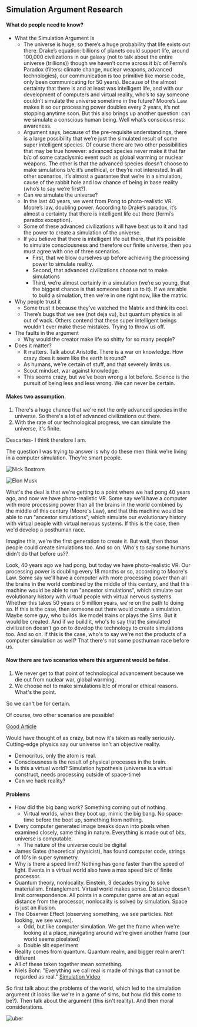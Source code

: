 ## Simulation Argument Research
#### What do people need to know?                                                                                             
* What the Simulation Argument Is
    * The universe is huge, so there’s a huge probability that life exists out there. Drake’s equation: billions of planets could support life, around 100,000 civilizations in our galaxy (not to talk about the entire universe (trillions)) though we haven’t come across it b/c of Fermi’s Paradox (filters: climate change, nuclear weapons, advanced technologies), our communication is too primitive like morse code, only been communicating for 50 years). Because of the almost certainty that there is and at least was intelligent life, and with our development of computers and virtual reality, who’s to say someone couldn’t simulate the universe sometime in the future? Moore’s Law makes it so our processing power doubles every 2 years, it’s not stopping anytime soon. But this also brings up another question: can we simulate a conscious human being. Well what’s consciousness: awareness.
    * Argument says, because of the pre-requisite understandings, there is a large possibility that we’re just the simulated result of some super intelligent species. Of course there are two other possibilities that may be true however: advanced species never make it that far b/c of some cataclysmic event such as global warming or nuclear weapons. The other is that the advanced species doesn’t choose to make simulations b/c it’s unethical, or they’re not interested. In all other scenarios, it’s almost a guarantee that we’re in a simulation, cause of the rabbit hole and low chance of being in base reality (who’s to say we’re first?).
    * Can we simulate the universe?  
    * In the last 40 years, we went from Pong to photo-realistic VR. Moore’s law, doubling power. According to Drake’s paradox, it’s almost a certainty that there is intelligent life out there (fermi’s paradox exception).
    * Some of these advanced civilizations will have beat us to it and had the power to create a simulation of the universe.
    * If you believe that there is intelligent life out there, that it’s possible to simulate consciousness and therefore our finite universe, then you must agree with one of three scenarios.
        * First, that we blow ourselves up before achieving the processing power to simulate reality.
        * Second, that advanced civilizations choose not to make simulations
        * Third, we’re almost certainly in a simulation (we’re so young, that the biggest chance is that someone beat us to it). If we are able to build a simulation, then we’re in one right now, like the matrix.  
* Why people trust it
    * Some trust it because they’ve watched the Matrix and think its cool.
    * There’s bugs that we see (not deja vu), but quantum physics is all out of wack. Others contend that these super intelligent beings wouldn’t ever make these mistakes. Trying to throw us off.  
* The faults in the argument
    * Why would the creator make life so shitty for so many people?
* Does it matter?
    * It matters. Talk about Aristotle. There is a war on knowledge. How crazy does it seem like the earth is round?
    * As humans, we’re certain of stuff, and that severely limits us.  
    * Scout mindset, war against knowledge.
    * This seems crazy, but we’ve been wrong a lot before. Science is the pursuit of being less and less wrong. We can never be certain.

#### Makes two assumption.
1. There's a huge chance that we're not the only advanced species in the universe. So there's a lot of advanced civilizations out there.
2. With the rate of our technological progress, we can simulate the universe, it's finite.

Descartes- I think therefore I am.

The question I was trying to answer is why do these men think we're living in a computer simulation. They're smart people.

![Nick Bostrom](https://pi.tedcdn.com/r/pe.tedcdn.com/images/ted/a693e3148df55358b76a30436f1accb09d1e2616_2880x1620.jpg?cb=05112016&quality=89&w=800)

![Elon Musk](https://pi.tedcdn.com/r/pe.tedcdn.com/images/ted/2534551796ee0a2638b462ce82e33b65091b1d42_1600x1200.jpg?cb=05112016&quality=89&w=800)

What's the deal is that we're getting to a point where we had pong 40 years ago, and now we have photo-realistic VR. Some say we'll have a computer with more processing power than all the brains in the world combined by the middle of this century (Moore's Law), and that this machine would be able to run "ancestor simulations", which simulate our evolutionary history with virtual people with virtual nervous systems.  If this is the case, then we'd develop a posthuman race.

Imagine this, we're the first generation to create it. But wait, then those people could create simulations too. And so on. Who's to say some humans didn't do that before us??

Look, 40 years ago we had pong, but today we have photo-realistic VR. Our processing power is doubling every 18 months or so, according to Moore's Law. Some say we'll have a computer with more processing power than all the brains in the world combined by the middle of this century, and that this machine would be able to run "ancestor simulations", which simulate our evolutionary history with virtual people with virtual nervous systems. Whether this takes 50 years or 5 million years, we're on the path to doing so. If this is the case, then someone out there would create a simulation. Maybe some guy, who builds like model trains or plays the Sims. But it would be created. And if we build it, who's to say that the simulated civilization doesn't go on to develop the technology to create simulations too. And so on. If this is the case, who's to say we're not the products of a computer simulation as well? That there's not some posthuman race before us.

#### Now there are two scenarios where this argument would be false.
1. We never get to that point of technological advancement because we die out from nuclear war, global warming.
2. We choose not to make simulations b/c of moral or ethical reasons. What's the point.

So we can't be for certain.

Of course, two other scenarios are possible!

[Good Article](http://www.nytimes.com/2007/08/14/science/14tier.html)

Would have thought of as crazy, but now it's taken as really seriously. Cutting-edge physics say our universe isn't an objective reality.

* Democritus, only the atom is real.
* Consciousness is the result of physical processes in the brain.
* Is this a virtual world? Simulation hypothesis (universe is a virtual construct, needs processing outside of space-time)
* Can we hack reality?

#### Problems
* How did the big bang work? Something coming out of nothing.
	* Virtual worlds, when they boot up, mimic the big bang. No space-time before the boot up, something from nothing.
* Every computer generated image breaks down into pixels when examined closely, same thing in nature. Everything is made out of bits, universe is computable.
	* The nature of the universe could be digital
* James Gates (theoretical physicist), has found computer code, strings of 10's in super symmetry.
* Why is there a speed limit? Nothing has gone faster than the speed of light. Events in a virtual world also have a max speed b/c of finite processor.
* Quantum theory, nonlocality. Einstein, 3 decades trying to solve materialism. Entanglement. Virtual world makes sense. Distance doesn't limit correspondence. All points in a computer game are at an equal distance from the processor, nonlocality is solved by simulation. Space is just an illusion.
* The Observer Effect (observing something, we see particles. Not looking, we see waves).
	* Odd, but like computer simulation. We get the frame when we're looking at a place, navigating around we're given another frame (our world seems pixelated)
	* Double slit experiment
* Reality comes from quantum. Quantum realm, and bigger realm aren't different
* All of these taken together mean something.
* Niels Bohr: "Everything we call real is made of things that cannot be regarded as real."
[Simulation Video](https://www.youtube.com/watch?v=VqULEE7eY8M)

So first talk about the problems of the world, which led to the simulation argument (it looks like we're in a game of sims, but how did this come to be?). Then talk about the argument (this isn't reality). And then moral considerations.

![uber](http://i.imgur.com/iLiZgvf.jpg)
